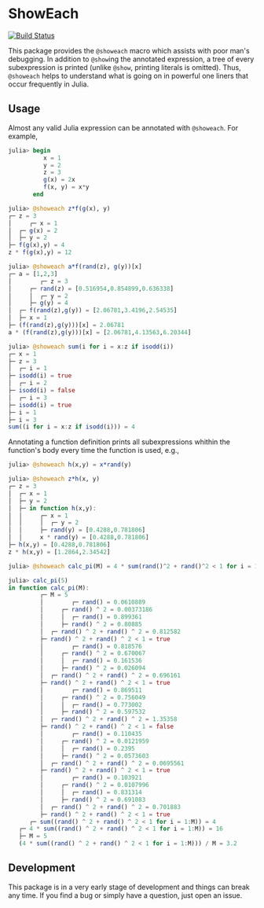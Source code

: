 # ShowEach

[![Build Status](https://travis-ci.org/ti-s/ShowEach.jl.svg?branch=master)](https://travis-ci.org/ti-s/ShowEach.jl)

This package provides the `@showeach` macro which assists with poor man's debugging. In addition to `@show`ing the annotated expression, a tree of every subexpression is printed (unlike `@show`, printing literals is omitted). Thus, `@showeach` helps to understand what is going on in powerful one liners that occur frequently in Julia.

## Usage

Almost any valid Julia expression can be annotated with `@showeach`. For example,

```Julia
julia> begin
          x = 1
          y = 2
          z = 3
          g(x) = 2x
          f(x, y) = x*y
       end

julia> @showeach z*f(g(x), y)
┌─ z = 3
│     ┌─ x = 1
│  ┌─ g(x) = 2
│  ├─ y = 2
├─ f(g(x),y) = 4
z * f(g(x),y) = 12

julia> @showeach a*f(rand(z), g(y))[x]
┌─ a = [1,2,3]
│        ┌─ z = 3
│     ┌─ rand(z) = [0.516954,0.854899,0.636338]
│     │  ┌─ y = 2
│     ├─ g(y) = 4
│  ┌─ f(rand(z),g(y)) = [2.06781,3.4196,2.54535]
│  ├─ x = 1
├─ (f(rand(z),g(y)))[x] = 2.06781
a * (f(rand(z),g(y)))[x] = [2.06781,4.13563,6.20344]

julia> @showeach sum(i for i = x:z if isodd(i))
┌─ x = 1
├─ z = 3
│  ┌─ i = 1
├─ isodd(i) = true
│  ┌─ i = 2
├─ isodd(i) = false
│  ┌─ i = 3
├─ isodd(i) = true
├─ i = 1
├─ i = 3
sum((i for i = x:z if isodd(i))) = 4
```

Annotating a function definition prints all subexpressions whithin the function's body every time the function is used, e.g.,

```Julia
julia> @showeach h(x,y) = x*rand(y)

julia> @showeach z*h(x, y)
┌─ z = 3
│  ┌─ x = 1
│  ├─ y = 2
│  ├─ in function h(x,y):
│  │     ┌─ x = 1
│  │     │  ┌─ y = 2
│  │     ├─ rand(y) = [0.4288,0.781806]
│  │     x * rand(y) = [0.4288,0.781806]
├─ h(x,y) = [0.4288,0.781806]
z * h(x,y) = [1.2864,2.34542]

julia> @showeach calc_pi(M) = 4 * sum(rand()^2 + rand()^2 < 1 for i = 1:M) / M

julia> calc_pi(5)
in function calc_pi(M):
         ┌─ M = 5
         │        ┌─ rand() = 0.0610889
         │     ┌─ rand() ^ 2 = 0.00373186
         │     │  ┌─ rand() = 0.899361
         │     ├─ rand() ^ 2 = 0.80885
         │  ┌─ rand() ^ 2 + rand() ^ 2 = 0.812582
         ├─ rand() ^ 2 + rand() ^ 2 < 1 = true
         │        ┌─ rand() = 0.818576
         │     ┌─ rand() ^ 2 = 0.670067
         │     │  ┌─ rand() = 0.161536
         │     ├─ rand() ^ 2 = 0.026094
         │  ┌─ rand() ^ 2 + rand() ^ 2 = 0.696161
         ├─ rand() ^ 2 + rand() ^ 2 < 1 = true
         │        ┌─ rand() = 0.869511
         │     ┌─ rand() ^ 2 = 0.756049
         │     │  ┌─ rand() = 0.773002
         │     ├─ rand() ^ 2 = 0.597532
         │  ┌─ rand() ^ 2 + rand() ^ 2 = 1.35358
         ├─ rand() ^ 2 + rand() ^ 2 < 1 = false
         │        ┌─ rand() = 0.110435
         │     ┌─ rand() ^ 2 = 0.0121959
         │     │  ┌─ rand() = 0.2395
         │     ├─ rand() ^ 2 = 0.0573603
         │  ┌─ rand() ^ 2 + rand() ^ 2 = 0.0695561
         ├─ rand() ^ 2 + rand() ^ 2 < 1 = true
         │        ┌─ rand() = 0.103921
         │     ┌─ rand() ^ 2 = 0.0107996
         │     │  ┌─ rand() = 0.831314
         │     ├─ rand() ^ 2 = 0.691083
         │  ┌─ rand() ^ 2 + rand() ^ 2 = 0.701883
         ├─ rand() ^ 2 + rand() ^ 2 < 1 = true
      ┌─ sum((rand() ^ 2 + rand() ^ 2 < 1 for i = 1:M)) = 4
   ┌─ 4 * sum((rand() ^ 2 + rand() ^ 2 < 1 for i = 1:M)) = 16
   ├─ M = 5
   (4 * sum((rand() ^ 2 + rand() ^ 2 < 1 for i = 1:M))) / M = 3.2
```

## Development

This package is in a very early stage of development and things can break any time. If you find a bug or simply have a question, just open an issue.
